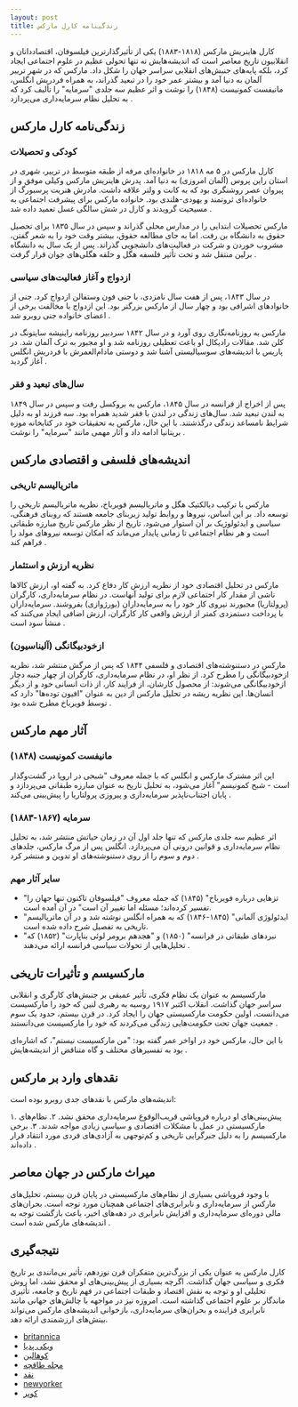 ```yaml
---
layout: post
title: زندگینامه کارل مارکس
---
```


کارل هاینریش مارکس (۱۸۱۸-۱۸۸۳) یکی از تأثیرگذارترین فیلسوفان، اقتصاددانان و انقلابیون تاریخ معاصر است که اندیشه‌هایش نه تنها تحولی عظیم در علوم اجتماعی ایجاد کرد، بلکه پایه‌های جنبش‌های انقلابی سراسر جهان را شکل داد. مارکس که در شهر ترییر آلمان به دنیا آمد و بیشتر عمر خود را در تبعید گذراند، به همراه فردریش انگلس، مانیفست کمونیست (۱۸۴۸) را نوشت و اثر عظیم سه جلدی "سرمایه" را تألیف کرد که به تحلیل نظام سرمایه‌داری می‌پردازد .

## زندگی‌نامه کارل مارکس

### کودکی و تحصیلات

کارل مارکس در ۵ مه ۱۸۱۸ در خانواده‌ای مرفه از طبقه متوسط در ترییر، شهری در استان راین پروس (آلمان امروزی) به دنیا آمد. پدرش هاینریش مارکس وکیلی موفق و از پیروان عصر روشنگری بود که به کانت و ولتر علاقه داشت. مادرش هنریت پرسبورگ از خانواده‌ای ثروتمند و یهودی-هلندی بود. خانواده مارکس برای پیشرفت اجتماعی به مسیحیت گرویدند و کارل در شش سالگی غسل تعمید داده شد .

مارکس تحصیلات ابتدایی را در مدارس محلی گذراند و سپس در سال ۱۸۳۵ برای تحصیل حقوق به دانشگاه بن رفت. اما به جای مطالعه حقوق، بیشتر وقت خود را به شعر گفتن، مشروب خوردن و شرکت در فعالیت‌های دانشجویی گذراند. پس از یک سال به دانشگاه برلین منتقل شد و تحت تأثیر فلسفه هگل و حلقه هگلی‌های جوان قرار گرفت .

### ازدواج و آغاز فعالیت‌های سیاسی

در سال ۱۸۴۳، پس از هفت سال نامزدی، با جنی فون وستفالن ازدواج کرد. جنی از خانوادهای اشرافی بود و چهار سال از مارکس بزرگتر بود. این ازدواج با مخالفت برخی از اعضای خانواده جنی روبرو شد .

مارکس به روزنامه‌نگاری روی آورد و در سال ۱۸۴۲ سردبیر روزنامه راینیشه سایتونگ در کلن شد. مقالات رادیکال او باعث تعطیلی روزنامه شد و او مجبور به ترک آلمان شد. در پاریس با اندیشه‌های سوسیالیستی آشنا شد و دوستی مادام‌العمرش با فردریش انگلس آغاز گردید .

### سال‌های تبعید و فقر

پس از اخراج از فرانسه در سال ۱۸۴۵، مارکس به بروکسل رفت و سپس در سال ۱۸۴۹ به لندن تبعید شد. سال‌های زندگی در لندن با فقر شدید همراه بود. سه فرزند او به دلیل شرایط نامساعد زندگی درگذشتند. با این حال، مارکس به تحقیقات خود در کتابخانه موزه بریتانیا ادامه داد و آثار مهمی مانند "سرمایه" را نوشت .

## اندیشه‌های فلسفی و اقتصادی مارکس

### ماتریالیسم تاریخی

مارکس با ترکیب دیالکتیک هگل و ماتریالیسم فویرباخ، نظریه ماتریالیسم تاریخی را توسعه داد. بر این اساس، نیروها و روابط تولید زیربنای جامعه هستند که روبنای فرهنگی، سیاسی و ایدئولوژیک بر آن استوار می‌شود. تاریخ از نظر مارکس تاریخ مبارزه طبقاتی است و هر نظام اجتماعی تا زمانی پایدار می‌ماند که امکان توسعه نیروهای مولد را فراهم کند .

### نظریه ارزش و استثمار

مارکس در تحلیل اقتصادی خود از نظریه ارزش کار دفاع کرد. به گفته او، ارزش کالاها ناشی از مقدار کار اجتماعی لازم برای تولید آنهاست. در نظام سرمایه‌داری، کارگران (پرولتاریا) مجبورند نیروی کار خود را به سرمایه‌داران (بورژوازی) بفروشند. سرمایه‌داران با پرداخت دستمزدی کمتر از ارزش واقعی کار کارگران، ارزش اضافی ایجاد می‌کنند که منشأ سود است .

### ازخودبیگانگی (آلیناسیون)

مارکس در دستنوشته‌های اقتصادی و فلسفی ۱۸۴۴ که پس از مرگش منتشر شد، نظریه ازخودبیگانگی را مطرح کرد. از نظر او، در نظام سرمایه‌داری، کارگران از چهار جنبه دچار ازخودبیگانگی می‌شوند: از محصول کارشان، از فرایند کار، از ذات انسانی خود و از دیگر انسان‌ها. این نظریه ریشه در تحلیل مارکس از دین به عنوان "افیون توده‌ها" دارد که توسط فویرباخ مطرح شده بود .

## آثار مهم مارکس

### مانیفست کمونیست (۱۸۴۸)

این اثر مشترک مارکس و انگلس که با جمله معروف "شبحی در اروپا در گشت‌وگذار است - شبح کمونیسم" آغاز می‌شود، به تحلیل تاریخ به عنوان مبارزه طبقاتی می‌پردازد و پایان اجتناب‌ناپذیر سرمایه‌داری و پیروزی پرولتاریا را پیش‌بینی می‌کند .

### سرمایه (۱۸۶۷-۱۸۸۳)

اثر عظیم سه جلدی مارکس که تنها جلد اول آن در زمان حیاتش منتشر شد، به تحلیل نظام سرمایه‌داری و قوانین درونی آن می‌پردازد. انگلس پس از مرگ مارکس، جلدهای دوم و سوم را از روی دستنوشته‌های او تدوین و منتشر کرد .

### سایر آثار مهم

- "تزهایی درباره فویرباخ" (۱۸۴۵) که جمله معروف "فیلسوفان تاکنون تنها جهان را تفسیر کرده‌اند؛ مسئله اما تغییر آن است" در آن آمده است.
- "ایدئولوژی آلمانی" (۱۸۴۵-۱۸۴۶) که به همراه انگلس نوشته شد و در آن ماتریالیسم تاریخی به تفصیل شرح داده شده است.
- "نبردهای طبقاتی در فرانسه" (۱۸۵۰) و "هجدهم برومر لوئی بناپارت" (۱۸۵۲) که تحلیل‌هایی از تحولات سیاسی فرانسه ارائه می‌دهند .

## مارکسیسم و تأثیرات تاریخی

مارکسیسم به عنوان یک نظام فکری، تأثیر عمیقی بر جنبش‌های کارگری و انقلابی سراسر جهان گذاشت. انقلاب اکتبر ۱۹۱۷ روسیه به رهبری لنین که خود را مارکسیست می‌دانست، اولین حکومت مارکسیستی جهان را ایجاد کرد. در قرن بیستم، حدود یک سوم جمعیت جهان تحت حکومت‌هایی زندگی می‌کردند که خود را مارکسیست می‌دانستند .

با این حال، مارکس خود در اواخر عمر گفته بود: "من مارکسیست نیستم"، که اشاره‌ای بود به تفسیرهای مختلف و گاه متناقض از اندیشه‌هایش .

## نقدهای وارد بر مارکس

اندیشه‌های مارکس با نقدهای جدی روبرو بوده است:

۱. پیش‌بینی‌های او درباره فروپاشی قریب‌الوقوع سرمایه‌داری محقق نشد.
۲. نظام‌های مارکسیستی در عمل با مشکلات اقتصادی و سیاسی زیادی مواجه شدند.
۳. برخی مارکسیسم را به دلیل جبرگرایی تاریخی و کم‌توجهی به آزادی‌های فردی مورد انتقاد قرار داده‌اند .

## میراث مارکس در جهان معاصر

با وجود فروپاشی بسیاری از نظام‌های مارکسیستی در پایان قرن بیستم، تحلیل‌های مارکس از سرمایه‌داری و نابرابری‌های اجتماعی همچنان مورد توجه است. بحران‌های مالی دوره‌ای سرمایه‌داری و افزایش نابرابری در دهه‌های اخیر، باعث بازگشت توجه به اندیشه‌های مارکس شده است .

## نتیجه‌گیری

کارل مارکس به عنوان یکی از بزرگ‌ترین متفکران قرن نوزدهم، تأثیر بی‌مانندی بر تاریخ فکری و سیاسی جهان گذاشت. اگرچه بسیاری از پیش‌بینی‌های او محقق نشد، اما روش تحلیلی او و توجه به نقش اقتصاد و طبقات اجتماعی در فهم تاریخ و جامعه، تأثیری ماندگار بر علوم اجتماعی گذاشته است. امروزه نیز در مواجهه با چالش‌های جهانی مانند نابرابری فزاینده و بحران‌های سرمایه‌داری، بازخوانی اندیشه‌های مارکس می‌تواند بینش‌های ارزشمندی ارائه دهد.
- [britannica](https://www.britannica.com/biography/Karl-Marx)
- [ویکی پدیا](https://fa.m.wikipedia.org/wiki/%DA%A9%D8%A7%D8%B1%D9%84_%D9%85%D8%A7%D8%B1%DA%A9%D8%B3)
- [کوهالین](https://kohalin.com/fa-ir/kohalin/articleid/118/karl-marx-german-philosopher-economist-historian-sociologist-political-theorist)
- [مجله طاقچه](https://taaghche.com/blog/1400/05/12/%D8%B2%D9%86%D8%AF%DA%AF%DB%8C%D9%86%D8%A7%D9%85%D9%87-%DA%A9%D8%A7%D8%B1%D9%84-%D9%85%D8%A7%D8%B1%DA%A9%D8%B3/)
- [نقد](https://naghd.com/2020/01/20/%DA%A9%D8%A7%D8%B1%D9%84-%D9%85%D8%A7%D8%B1%DA%A9%D8%B3-%D8%AF%D8%B1-%D8%AF%D9%81%D8%A7%D8%B9-%D8%A7%D8%B2-%D8%A2%D8%B2%D8%A7%D8%AF%D9%8A-%D9%85%D8%B7%D8%A8%D9%88%D8%B9%D8%A7%D8%AA/)
- [newyorker](https://www.newyorker.com/magazine/2016/10/10/karl-marx-yesterday-and-today)
- [کوپر](https://wordseller.ir/%D9%85%D9%82%D8%A7%D9%84%D9%87-%DA%A9%D8%A7%D8%B1%D9%84-%D9%85%D8%A7%D8%B1%DA%A9%D8%B3.html)
